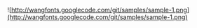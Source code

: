 ![http://wangfonts.googlecode.com/git/samples/sample-1.png](http://wangfonts.googlecode.com/git/samples/sample-1.png)